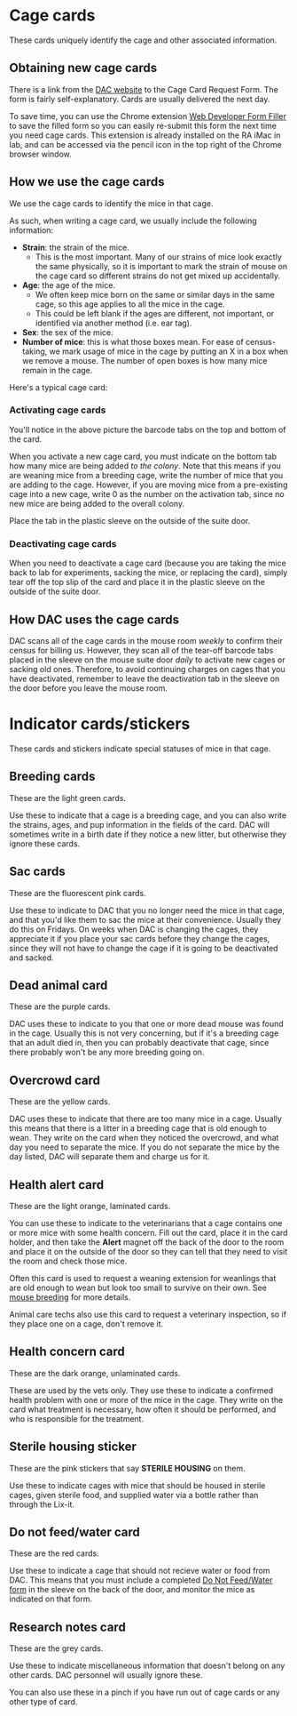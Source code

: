 <!-- TITLE: Cage Cards -->

# Cage cards
These cards uniquely identify the cage and other associated information.

## Obtaining new cage cards
There is a link from the [DAC website](https://www.vanderbilt.edu/acup/dac/) to the Cage Card Request Form. The form is fairly self-explanatory. Cards are usually delivered the next day.

To save time, you can use the Chrome extension [Web Developer Form Filler](https://chrome.google.com/webstore/detail/web-developer-form-filler/gbagmkohmhcjgbepncmehejaljoclpil?hl=en) to save the filled form so you can easily re-submit this form the next time you need cage cards. This extension is already installed on the RA iMac in lab, and can be accessed via the pencil icon in the top right of the Chrome browser window.

## How we use the cage cards
We use the cage cards to identify the mice in that cage. 

As such, when writing a cage card, we usually include the following information:
* **Strain**: the strain of the mice.
  * This is the most important. Many of our strains of mice look exactly the same physically, so it is important to mark the strain of mouse on the cage card so different strains do not get mixed up accidentally.
* **Age**: the age of the mice.
  * We often keep mice born on the same or similar days in the same cage, so this age applies to all the mice in the cage.
  * This could be left blank if the ages are different, not important, or identified via another method (i.e. ear tag).
* **Sex**: the sex of the mice.
* **Number of mice**: this is what those boxes mean. For ease of census-taking, we mark usage of mice in the cage by putting an X in a box when we remove a mouse. The number of open boxes is how many mice remain in the cage.

Here's a typical cage card:


### Activating cage cards
You'll notice in the above picture the barcode tabs on the top and bottom of the card. 

When you activate a new cage card, you must indicate on the bottom tab how many mice are being added *to the colony*.  Note that this means if you are weaning mice from a breeding cage, write the number of mice that you are adding to the cage. However, if you are moving mice from a pre-existing cage into a new cage, write 0 as the number on the activation tab, since no new mice are being added to the overall colony.

Place the tab in the plastic sleeve on the outside of the suite door.

### Deactivating cage cards
When you need to deactivate a cage card (because you are taking the mice back to lab for experiments, sacking the mice, or replacing the card), simply tear off the top slip of the card and place it in the plastic sleeve on the outside of the suite door.

## How DAC uses the cage cards
DAC scans all of the cage cards in the mouse room *weekly* to confirm their census for billing us. However, they scan all of the tear-off barcode tabs placed in the sleeve on the mouse suite door *daily* to activate new cages or sacking old ones. Therefore, to avoid continuing charges on cages that you have deactivated, remember to leave the deactivation tab in the sleeve on the door before you leave the mouse room.

# Indicator cards/stickers
These cards and stickers indicate special statuses of mice in that cage.

## Breeding cards
These are the light green cards. 

Use these to indicate that a cage is a breeding cage, and you can also write the strains, ages, and pup information in the fields of the card. DAC will sometimes write in a birth date if they notice a new litter, but otherwise they ignore these cards.

## Sac cards
These are the fluorescent pink cards.

Use these to indicate to DAC that you no longer need the mice in that cage, and that you'd like them to sac the mice at their convenience. Usually they do this on Fridays. On weeks when DAC is changing the cages, they appreciate it if you place your sac cards before they change the cages, since they will not have to change the cage if it is going to be deactivated and sacked.

## Dead animal card
These are the purple cards.

DAC uses these to indicate to you that one or more dead mouse was found in the cage. Usually this is not very concerning, but if it's a breeding cage that an adult died in, then you can probably deactivate that cage, since there probably won't be any more breeding going on.

## Overcrowd card
These are the yellow cards.

DAC uses these to indicate that there are too many mice in a cage. Usually this means that there is a litter in a breeding cage that is old enough to wean. They write on the card when they noticed the overcrowd, and what day you need to separate the mice. If you do not separate the mice by the day listed, DAC will separate them and charge us for it.

## Health alert card
These are the light orange, laminated cards.

You can use these to indicate to the veterinarians that a cage contains one or more mice with some health concern. Fill out the card, place it in the card holder, and then take the **Alert** magnet off the back of the door to the room and place it on the outside of the door so they can tell that they need to visit the room and check those mice.

Often this card is used to request a weaning extension for weanlings that are old enough to wean but look too small to survive on their own. See [mouse breeding](/mouses/mouse-breeding) for more details.

Animal care techs also use this card to request a veterinary inspection, so if they place one on a cage, don't remove it.

## Health concern card
These are the dark orange, unlaminated cards.

These are used by the vets only. They use these to indicate a confirmed health problem with one or more of the mice in the cage. They write on the card what treatment is necessary, how often it should be performed, and who is responsible for the treatment.

## Sterile housing sticker
These are the pink stickers that say **STERILE HOUSING** on them.

Use these to indicate cages with mice that should be housed in sterile cages, given sterile food, and supplied water via a bottle rather than through the Lix-it.

## Do not feed/water card
These are the red cards.

Use these to indicate a cage that should not recieve water or food from DAC. This means that you must include a completed [Do Not Feed/Water form](https://www.vanderbilt.edu/acup/dac/forms/) in the sleeve on the back of the door, and monitor the mice as indicated on that form.

## Research notes card
These are the grey cards.

Use these to indicate miscellaneous information that doesn't belong on any other cards. DAC personnel will usually ignore these.

You can also use these in a pinch if you have run out of cage cards or any other type of card.